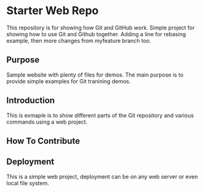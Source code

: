# Starter Web Repo

This repository is for showing how Git and GitHub work. Simple project for showing how to use Git and Github together.
Adding a line for rebasing example, then more changes from myfeature branch too.

## Purpose

Sample website with plenty of files for demos. The main purpose is to provide simple examples for Git tranining demos.

## Introduction

This is exmaple is to show different parts of the Git repository and various commands using a web project.

## How To Contribute

## Deployment

This is a simple web project, deployment can be on any web server or even local file system.